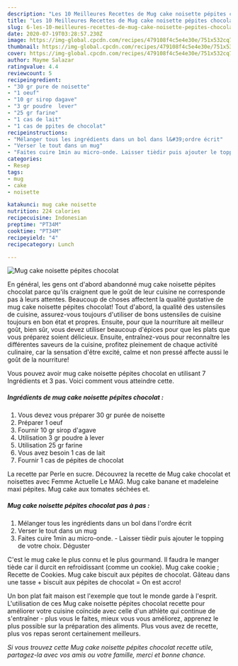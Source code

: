 ```yaml
---
description: "Les 10 Meilleures Recettes de Mug cake noisette pépites chocolat"
title: "Les 10 Meilleures Recettes de Mug cake noisette pépites chocolat"
slug: 6-les-10-meilleures-recettes-de-mug-cake-noisette-pepites-chocolat
date: 2020-07-19T03:28:57.230Z
image: https://img-global.cpcdn.com/recipes/479108f4c5e4e30e/751x532cq70/mug-cake-noisette-pepites-chocolat-photo-principale-de-la-recette.jpg
thumbnail: https://img-global.cpcdn.com/recipes/479108f4c5e4e30e/751x532cq70/mug-cake-noisette-pepites-chocolat-photo-principale-de-la-recette.jpg
cover: https://img-global.cpcdn.com/recipes/479108f4c5e4e30e/751x532cq70/mug-cake-noisette-pepites-chocolat-photo-principale-de-la-recette.jpg
author: Mayme Salazar
ratingvalue: 4.4
reviewcount: 5
recipeingredient:
- "30 gr pure de noisette"
- "1 oeuf"
- "10 gr sirop dagave"
- "3 gr poudre  lever"
- "25 gr farine"
- "1 cas de lait"
- "1 cas de ppites de chocolat"
recipeinstructions:
- "Mélanger tous les ingrédients dans un bol dans l&#39;ordre écrit"
- "Verser le tout dans un mug"
- "Faites cuire 1min au micro-onde. Laisser tièdir puis ajouter le topping de votre choix. Déguster"
categories:
- Resep
tags:
- mug
- cake
- noisette

katakunci: mug cake noisette 
nutrition: 224 calories
recipecuisine: Indonesian
preptime: "PT34M"
cooktime: "PT34M"
recipeyield: "4"
recipecategory: Lunch

---
```



![Mug cake noisette pépites chocolat](https://img-global.cpcdn.com/recipes/479108f4c5e4e30e/751x532cq70/mug-cake-noisette-pepites-chocolat-photo-principale-de-la-recette.jpg)

En général, les gens ont d'abord abandonné mug cake noisette pépites chocolat parce qu'ils craignent que le goût de leur cuisine ne corresponde pas à leurs attentes. Beaucoup de choses affectent la qualité gustative de mug cake noisette pépites chocolat! Tout d'abord, la qualité des ustensiles de cuisine, assurez-vous toujours d'utiliser de bons ustensiles de cuisine toujours en bon état et propres. Ensuite, pour que la nourriture ait meilleur goût, bien sûr, vous devez utiliser beaucoup d'épices pour que les plats que vous préparez soient délicieux. Ensuite, entraînez-vous pour reconnaître les différentes saveurs de la cuisine, profitez pleinement de chaque activité culinaire, car la sensation d'être excité, calme et non pressé affecte aussi le goût de la nourriture!

<!--inarticleads1-->

Vous pouvez avoir mug cake noisette pépites chocolat en utilisant 7 Ingrédients et 3 pas. Voici comment vous atteindre cette.

##### Ingrédients de mug cake noisette pépites chocolat :

1. Vous devez vous préparer 30 gr purée de noisette
1. Préparer 1 oeuf
1. Fournir 10 gr sirop d&#39;agave
1. Utilisation 3 gr poudre à lever
1. Utilisation 25 gr farine
1. Vous avez besoin 1 cas de lait
1. Fournir 1 cas de pépites de chocolat


La recette par Perle en sucre. Découvrez la recette de Mug cake chocolat et noisettes avec Femme Actuelle Le MAG. Mug cake banane et madeleine maxi pépites. Mug cake aux tomates séchées et. 

<!--inarticleads2-->

##### Mug cake noisette pépites chocolat pas à pas :

1. Mélanger tous les ingrédients dans un bol dans l&#39;ordre écrit
1. Verser le tout dans un mug
1. Faites cuire 1min au micro-onde. - Laisser tièdir puis ajouter le topping de votre choix. Déguster


C&#39;est le mug cake le plus connu et le plus gourmand. Il faudra le manger tiède car il durcit en refroidissant (comme un cookie). Mug cake cookie ; Recette de Cookies. Mug cake biscuit aux pépites de chocolat. Gâteau dans une tasse + biscuit aux pépites de chocolat = On est accro! 

<!--inarticleads1-->

<p>
Un bon plat fait maison est l'exemple que tout le monde garde à l'esprit. L'utilisation de ces Mug cake noisette pépites chocolat recette pour améliorer votre cuisine coïncide avec celle d'un athlète qui continue de s'entraîner - plus vous le faites, mieux vous vous améliorez, apprenez le plus possible sur la préparation des aliments. Plus vous avez de recette, plus vos repas seront certainement meilleurs.
</p>

<p>
<i>Si vous trouvez cette Mug cake noisette pépites chocolat recette utile, partagez-la avec vos amis ou votre famille, merci et bonne chance.</i>
</p>
